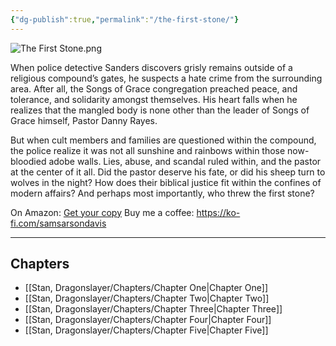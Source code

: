 ```yaml
---
{"dg-publish":true,"permalink":"/the-first-stone/"}
---
```


![The First Stone.png](/img/user/The%20First%20Stone/The%20First%20Stone.png)

When police detective Sanders discovers grisly remains outside of a religious compound’s gates, he suspects a hate crime from the surrounding area. After all, the Songs of Grace congregation preached peace, and tolerance, and solidarity amongst themselves. His heart falls when he realizes that the mangled body is none other than the leader of Songs of Grace himself, Pastor Danny Rayes.  

But when cult members and families are questioned within the compound, the police realize it was not all sunshine and rainbows within those now-bloodied adobe walls. Lies, abuse, and scandal ruled within, and the pastor at the center of it all. Did the pastor deserve his fate, or did his sheep turn to wolves in the night? How does their biblical justice fit within the confines of modern affairs? And perhaps most importantly, who threw the first stone?


On Amazon: [Get your copy](https://amzn.to/3CMY0r5)
Buy me a coffee: https://ko-fi.com/samsarsondavis

----

## Chapters
- [[Stan, Dragonslayer/Chapters/Chapter One\|Chapter One]]
- [[Stan, Dragonslayer/Chapters/Chapter Two\|Chapter Two]]
- [[Stan, Dragonslayer/Chapters/Chapter Three\|Chapter Three]]
- [[Stan, Dragonslayer/Chapters/Chapter Four\|Chapter Four]]
- [[Stan, Dragonslayer/Chapters/Chapter Five\|Chapter Five]]